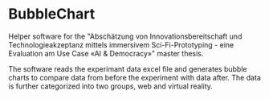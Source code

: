 # BubbleChart

Helper software for the "Abschätzung von Innovationsbereitschaft und Technologieakzeptanz mittels immersivem Sci-Fi-Prototyping - eine Evaluation am Use Case «AI & Democracy»" master thesis.

The software reads the experimant data excel file and generates bubble charts to compare data from before the experiment with data after.
The data is further categorized into two groups, web and virtual reality.
